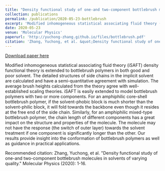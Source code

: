 ```yaml
---
title: "Density functional study of one-and two-component bottlebrush molecules in solvents of varying quality"
collection: publications
permalink: /publication/2020-05-23-bottlebrush
excerpt: 'Modified inhomogeneous statistical associating fluid theory (iSAFT) density functional theory is extended to bottlebrush polymers in both good and poo...'
date: 2020-05-23
venue: 'Molecular Physics'
paperurl: 'http://yuchong-zhang.github.io/files/bottlebrush.pdf'
citation: 'Zhang, Yuchong, et al. &quot;Density functional study of one-and two-component bottlebrush molecules in solvents of varying quality.&quot; Molecular Physics (2020): 1-16.'
---
```


<a href='http://yuchong-zhang.github.io/files/bottlebrush.pdf'>Download paper here</a>

Modified inhomogeneous statistical associating fluid theory (iSAFT) density functional theory is extended to bottlebrush polymers in both good and poor solvent. The detailed structures of side chains in the implicit solvent are calculated and have a semi-quantitative agreement with simulation. The average brush heights calculated from the theory agree with well-established scaling theories. iSAFT is easily extended to model bottlebrush polymers with two or more components. For an amphiphilic core-shell bottlebrush polymer, if the solvent-phobic block is much shorter than the solvent-philic block, it will fold towards the backbone even though it resides at the free end of the side chain. Similarly, for an amphiphilic mixed-type bottlebrush polymer, the chain length of different components has a great impact on the structure and properties of the molecule. The molecule may not have the response (the switch of outer layer) towards the solvent treatment if one component is significantly longer than the other. Our results provide insight into the conformation of bottlebrush polymers as well as guidance in practical applications.

Recommended citation: Zhang, Yuchong, et al. "Density functional study of one-and two-component bottlebrush molecules in solvents of varying quality." Molecular Physics (2020): 1-16.